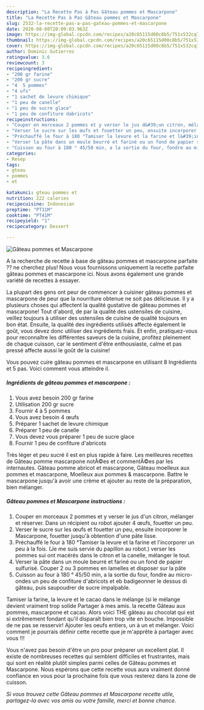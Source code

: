 ```yaml
---
description: "La Recette Pas à Pas Gâteau pommes et Mascarpone"
title: "La Recette Pas à Pas Gâteau pommes et Mascarpone"
slug: 2532-la-recette-pas-a-pas-gateau-pommes-et-mascarpone
date: 2020-08-08T20:09:03.963Z
image: https://img-global.cpcdn.com/recipes/a20c65115d00c8b5/751x532cq70/gateau-pommes-et-mascarpone-photo-principale-de-la-recette.jpg
thumbnail: https://img-global.cpcdn.com/recipes/a20c65115d00c8b5/751x532cq70/gateau-pommes-et-mascarpone-photo-principale-de-la-recette.jpg
cover: https://img-global.cpcdn.com/recipes/a20c65115d00c8b5/751x532cq70/gateau-pommes-et-mascarpone-photo-principale-de-la-recette.jpg
author: Dominic Gutierrez
ratingvalue: 3.6
reviewcount: 3
recipeingredient:
- "200 gr farine"
- "200 gr sucre"
- "4  5 pommes"
- "4 ufs"
- "1 sachet de levure chimique"
- "1 peu de canelle"
- "1 peu de sucre glace"
- "1 peu de confiture dabricots"
recipeinstructions:
- "Couper en morceaux 2 pommes et y verser le jus d&#39;un citron, mélanger et réserver. Dans un récipient ou robot ajouter 4 œufs, fouetter un peu."
- "Verser le sucre sur les œufs et fouetter un peu, ensuite incorporer le Mascarpone, fouetter jusqu&#39;à obtention d&#39;une pâte lisse."
- "Préchauffé le four à 180 °Tamiser la levure et la farine et l&#39;incorporer un peu à la fois. (Je me suis servie du papillon au robot.) verser les pommes sui ont macérés dans le citron et la canelle, mélanger le tout."
- "Verser la pâte dans un moule beurré et fariné ou un fond de papier sulfurisé. Couper 2 ou 3 pommes en lamelles et disposer sur la pâte"
- "Cuisson au four à 180 ° 45/50 min, a la sortie du four, fondre au micro-ondes un peu de confiture d&#39;abricots et eb badigeonner le dessus di gâteau, puis saupoudrer de sucre impalpable."
categories:
- Resep
tags:
- gteau
- pommes
- et

katakunci: gteau pommes et 
nutrition: 222 calories
recipecuisine: Indonesian
preptime: "PT31M"
cooktime: "PT41M"
recipeyield: "1"
recipecategory: Dessert

---
```



![Gâteau pommes et Mascarpone](https://img-global.cpcdn.com/recipes/a20c65115d00c8b5/751x532cq70/gateau-pommes-et-mascarpone-photo-principale-de-la-recette.jpg)

A la recherche de recette à base de gâteau pommes et mascarpone parfaite ?? ne cherchez plus! Nous vous fournissons uniquement la recette parfaite gâteau pommes et mascarpone ici. Nous avons également une grande variété de recettes à essayer.

La plupart des gens ont peur de commencer à cuisiner gâteau pommes et mascarpone de peur que la nourriture obtenue ne soit pas délicieuse. Il y a plusieurs choses qui affectent la qualité gustative de gâteau pommes et mascarpone! Tout d'abord, de par la qualité des ustensiles de cuisine, veillez toujours à utiliser des ustensiles de cuisine de qualité toujours en bon état. Ensuite, la qualité des ingrédients utilisés affecte également le goût, vous devez donc utiliser des ingrédients frais. Et enfin, pratiquez-vous pour reconnaître les différentes saveurs de la cuisine, profitez pleinement de chaque cuisson, car le sentiment d'être enthousiaste, calme et pas pressé affecte aussi le goût de la cuisine!

<!--inarticleads1-->

Vous pouvez cuire gâteau pommes et mascarpone en utilisant 8 Ingrédients et 5 pas. Voici comment vous atteindre il.

##### Ingrédients de gâteau pommes et mascarpone :

1. Vous avez besoin 200 gr farine
1. Utilisation 200 gr sucre
1. Fournir 4 à 5 pommes
1. Vous avez besoin 4 œufs
1. Préparer 1 sachet de levure chimique
1. Préparer 1 peu de canelle
1. Vous devez vous préparer 1 peu de sucre glace
1. Fournir 1 peu de confiture d&#39;abricots


Très léger et peu sucré il est en plus rapide à faire. Les meilleures recettes de Gâteau pomme mascarpone notÃ©es et commentÃ©es par les internautes. Gâteau pomme abricot et mascarpone, Gâteau moelleux aux pommes et mascarpone, Moelleux aux pommes &amp; mascarpone. Battre le mascarpone jusqu&#39;à avoir une crème et ajouter au reste de la préparation, bien mélanger. 

<!--inarticleads2-->

##### Gâteau pommes et Mascarpone instructions :

1. Couper en morceaux 2 pommes et y verser le jus d&#39;un citron, mélanger et réserver. Dans un récipient ou robot ajouter 4 œufs, fouetter un peu.
1. Verser le sucre sur les œufs et fouetter un peu, ensuite incorporer le Mascarpone, fouetter jusqu&#39;à obtention d&#39;une pâte lisse.
1. Préchauffé le four à 180 °Tamiser la levure et la farine et l&#39;incorporer un peu à la fois. (Je me suis servie du papillon au robot.) verser les pommes sui ont macérés dans le citron et la canelle, mélanger le tout.
1. Verser la pâte dans un moule beurré et fariné ou un fond de papier sulfurisé. Couper 2 ou 3 pommes en lamelles et disposer sur la pâte
1. Cuisson au four à 180 ° 45/50 min, a la sortie du four, fondre au micro-ondes un peu de confiture d&#39;abricots et eb badigeonner le dessus di gâteau, puis saupoudrer de sucre impalpable.


Tamiser la farine, la levure et le cacao dans le mélange (si le mélange devient vraiment trop solide Partager à mes amis. la recette Gâteau aux pommes, mascarpone et cacao. Alors voici THE gâteau au chocolat qui est si extrêmement fondant qu&#39;il disparaît bien trop vite en bouche. Impossible de ne pas se resservir! Ajouter les oeufs entiers, un à un et mélanger. Voici comment je pourrais définir cette recette que je m&#39;apprête à partager avec vous !!! 

<!--inarticleads1-->

<p>
Vous n'avez pas besoin d'être un pro pour préparer un excellent plat. Il existe de nombreuses recettes qui semblent difficiles et frustrantes, mais qui sont en réalité plutôt simples parmi celles de Gâteau pommes et Mascarpone. Nous espérons que cette recette vous aura vraiment donné confiance en vous pour la prochaine fois que vous resterez dans la zone de cuisson.
</p>

<p>
<i>Si vous trouvez cette Gâteau pommes et Mascarpone recette utile, partagez-la avec vos amis ou votre famille, merci et bonne chance.</i>
</p>
